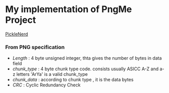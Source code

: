 # My implementation of PngMe Project 

[PickleNerd](https://picklenerd.github.io/pngme_book/introduction.html)


### From PNG specification

- *Length* : 4 byte unsigned integer, thta gives the number of bytes in data field
- *chunk_type* : 4 byte chunk type code. consists usually ASICC A-Z and a-z letters 'ArYa' is a valid chunk_type
- *chunk_data* : according to chunk type , it is the data bytes
- *CRC* : Cyclic Redundancy Check 

